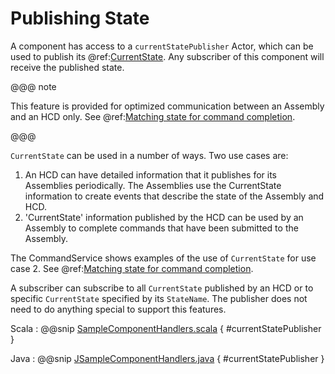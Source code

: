 # Publishing State

A component has access to a `currentStatePublisher` Actor, which can be used to publish its @ref:[CurrentState](../messages/states.md). Any subscriber of this component will receive the 
published state. 

@@@ note

This feature is provided for optimized communication between an Assembly and an HCD only.  See @ref:[Matching state for command completion](../commons/command.md#matching-state-for-command-completion).

@@@

`CurrentState` can be used in a number of ways. Two use cases are:

1. An HCD can have detailed information that it publishes for its Assemblies periodically. The Assemblies use the CurrentState
information to create events that describe the state of the Assembly and HCD.
2. 'CurrentState' information published by the HCD can be used by an Assembly to complete commands that have been submitted
to the Assembly.

The CommandService shows examples of the use of `CurrentState` for use case 2. See @ref:[Matching state for command completion](../commons/command.md#matching-state-for-command-completion).

A subscriber can subscribe to all `CurrentState` published by an HCD or to specific `CurrentState` specified by its 
`StateName`. The publisher does not need to do anything special to support this features.

Scala
:   @@snip [SampleComponentHandlers.scala](../../../../csw-framework/src/test/scala/csw/common/components/framework/SampleComponentHandlers.scala) { #currentStatePublisher }

Java
:   @@snip [JSampleComponentHandlers.java](../../../../csw-framework/src/test/java/csw/framework/javadsl/components/JSampleComponentHandlers.java) { #currentStatePublisher }
